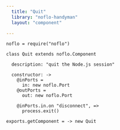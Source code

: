 ```yaml
---
  title: "Quit"
  library: "noflo-handyman"
  layout: "component"

---
```


    noflo = require("noflo")
    
    class Quit extends noflo.Component
    
      description: "quit the Node.js session"
    
      constructor: ->
        @inPorts =
          in: new noflo.Port
        @outPorts =
          out: new noflo.Port
    
        @inPorts.in.on "disconnect", =>
          process.exit()
    
    exports.getComponent = -> new Quit
    

